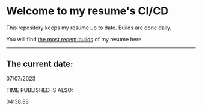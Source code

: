 # Welcome to my resume's CI/CD
This repository keeps my resume up to date. Builds are done daily.
  
You will find [the most recent builds](output/) of my resume here.
* * *
 
## The current date:  
 07/07/2023 
   
  
  
 TIME PUBLISHED IS ALSO: 
  
 04:38.58 
  
  
